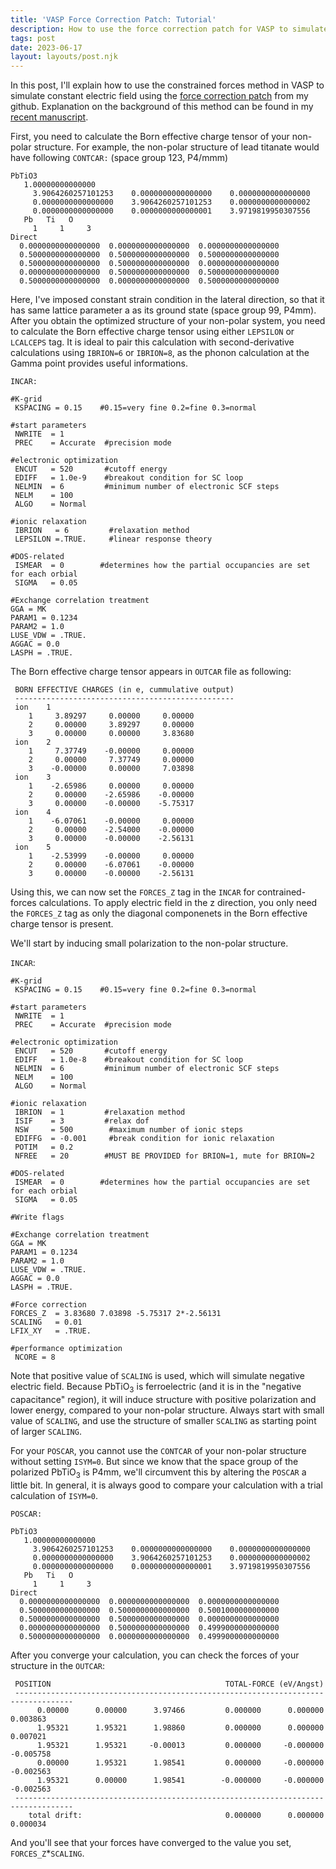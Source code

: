```yaml
---
title: 'VASP Force Correction Patch: Tutorial'
description: How to use the force correction patch for VASP to simulate materials under constant electric field (Basics)
tags: post
date: 2023-06-17
layout: layouts/post.njk
---
```


In this post, I'll explain how to use the constrained forces method in VASP to simulate constant electric field using the [force correction patch](https://github.com/seongjoojung/VASP-force-correction-patch) from my github. Explanation on the background of this method can be found in my [recent manuscript](https://chemrxiv.org/engage/chemrxiv/article-details/63fd7308897b18336f3a59aa).

First, you need to calculate the Born effective charge tensor of your non-polar structure. For example, the non-polar structure of lead titanate would have following `CONTCAR:` (space group 123, P4/mmm)

<pre>
<code>PbTiO3
   1.00000000000000
     3.9064260257101253    0.0000000000000000    0.0000000000000000
     0.0000000000000000    3.9064260257101253    0.0000000000000002
     0.0000000000000000    0.0000000000000001    3.9719819950307556
   Pb   Ti   O
     1     1     3
Direct
  0.0000000000000000  0.0000000000000000  0.0000000000000000
  0.5000000000000000  0.5000000000000000  0.5000000000000000
  0.5000000000000000  0.5000000000000000  0.0000000000000000
  0.0000000000000000  0.5000000000000000  0.5000000000000000
  0.5000000000000000  0.0000000000000000  0.5000000000000000
</code></pre>

Here, I've imposed constant strain condition in the lateral direction, so that it has same lattice parameter a as its ground state (space group 99, P4mm). After you obtain the optimized structure of your non-polar system, you need to calculate the Born effective charge tensor using either `LEPSILON` or `LCALCEPS` tag. It is ideal to pair this calculation with second-derivative calculations using `IBRION=6` or `IBRION=8`, as the phonon calculation at the Gamma point provides useful informations.

`INCAR:`
<pre>
<code>#K-grid
 KSPACING = 0.15    #0.15=very fine 0.2=fine 0.3=normal

#start parameters
 NWRITE  = 1
 PREC    = Accurate  #precision mode

#electronic optimization
 ENCUT   = 520       #cutoff energy
 EDIFF   = 1.0e-9    #breakout condition for SC loop
 NELMIN  = 6         #minimum number of electronic SCF steps
 NELM    = 100
 ALGO    = Normal

#ionic relaxation
 IBRION   = 6         #relaxation method
 LEPSILON =.TRUE.     #linear response theory

#DOS-related
 ISMEAR  = 0        #determines how the partial occupancies are set for each orbial
 SIGMA   = 0.05

#Exchange correlation treatment
GGA = MK
PARAM1 = 0.1234
PARAM2 = 1.0
LUSE_VDW = .TRUE.
AGGAC = 0.0
LASPH = .TRUE.
</code></pre>

The Born effective charge tensor appears in `OUTCAR` file as following:
<pre>
<code class="language-plaintext"> BORN EFFECTIVE CHARGES (in e, cummulative output)
 -------------------------------------------------
 ion    1
    1     3.89297     0.00000     0.00000
    2     0.00000     3.89297     0.00000
    3     0.00000     0.00000     3.83680
 ion    2
    1     7.37749    -0.00000     0.00000
    2     0.00000     7.37749     0.00000
    3    -0.00000     0.00000     7.03898
 ion    3
    1    -2.65986     0.00000     0.00000
    2     0.00000    -2.65986    -0.00000
    3     0.00000    -0.00000    -5.75317
 ion    4
    1    -6.07061    -0.00000     0.00000
    2     0.00000    -2.54000    -0.00000
    3     0.00000    -0.00000    -2.56131
 ion    5
    1    -2.53999    -0.00000     0.00000
    2     0.00000    -6.07061    -0.00000
    3     0.00000    -0.00000    -2.56131
</code></pre>

Using this, we can now set the `FORCES_Z` tag in the `INCAR` for contrained-forces calculations. To apply electric field in the z direction, you only need the `FORCES_Z` tag as only the diagonal componenets in the Born effective charge tensor is present.

We'll start by inducing small polarization to the non-polar structure. 

`INCAR`:
<pre>
<code>#K-grid
 KSPACING = 0.15    #0.15=very fine 0.2=fine 0.3=normal

#start parameters
 NWRITE  = 1
 PREC    = Accurate  #precision mode

#electronic optimization
 ENCUT   = 520       #cutoff energy
 EDIFF   = 1.0e-8    #breakout condition for SC loop
 NELMIN  = 6         #minimum number of electronic SCF steps
 NELM    = 100
 ALGO    = Normal

#ionic relaxation
 IBRION  = 1         #relaxation method
 ISIF    = 3         #relax dof
 NSW     = 500        #maximum number of ionic steps
 EDIFFG  = -0.001     #break condition for ionic relaxation
 POTIM   = 0.2
 NFREE   = 20        #MUST BE PROVIDED for BRION=1, mute for BRION=2

#DOS-related
 ISMEAR  = 0        #determines how the partial occupancies are set for each orbial
 SIGMA   = 0.05

#Write flags

#Exchange correlation treatment
GGA = MK
PARAM1 = 0.1234
PARAM2 = 1.0
LUSE_VDW = .TRUE.
AGGAC = 0.0
LASPH = .TRUE.

#Force correction
FORCES_Z  = 3.83680 7.03898 -5.75317 2*-2.56131
SCALING   = 0.01
LFIX_XY   = .TRUE.

#performance optimization
 NCORE = 8
</code></pre>

Note that positive value of `SCALING` is used, which will simulate negative electric field. Because PbTiO<sub>3</sub> is ferroelectric (and it is in the "negative capacitance" region), it will induce structure with positive polarization and lower energy, compared to your non-polar structure. Always start with small value of `SCALING`, and use the structure of smaller `SCALING` as starting point of larger `SCALING`.

For your `POSCAR`, you cannot use the `CONTCAR` of your non-polar structure without setting `ISYM=0`. But since we know that the space group of the polarized PbTiO<sub>3</sub> is P4mm, we'll circumvent this by altering the `POSCAR` a little bit. In general, it is always good to compare your calculation with a trial calculation of `ISYM=0`.

`POSCAR:`
<pre>
<code class="language-plaintext">PbTiO3
   1.00000000000000
     3.9064260257101253    0.0000000000000000    0.0000000000000000
     0.0000000000000000    3.9064260257101253    0.0000000000000002
     0.0000000000000000    0.0000000000000001    3.9719819950307556
   Pb   Ti   O
     1     1     3
Direct
  0.0000000000000000  0.0000000000000000  0.0000000000000000
  0.5000000000000000  0.5000000000000000  0.5001000000000000
  0.5000000000000000  0.5000000000000000  0.0000000000000000
  0.0000000000000000  0.5000000000000000  0.4999000000000000
  0.5000000000000000  0.0000000000000000  0.4999000000000000
</code></pre>

After you converge your calculation, you can check the forces of your structure in the `OUTCAR`:

<pre>
<code class="language-plaintext"> POSITION                                       TOTAL-FORCE (eV/Angst)
 -----------------------------------------------------------------------------------
      0.00000      0.00000      3.97466         0.000000      0.000000      0.003863
      1.95321      1.95321      1.98860         0.000000      0.000000      0.007021
      1.95321      1.95321     -0.00013         0.000000     -0.000000     -0.005758
      0.00000      1.95321      1.98541         0.000000     -0.000000     -0.002563
      1.95321      0.00000      1.98541        -0.000000     -0.000000     -0.002563
 -----------------------------------------------------------------------------------
    total drift:                                0.000000      0.000000      0.000034
</code></pre>

And you'll see that your forces have converged to the value you set, `FORCES_Z`*`SCALING`.